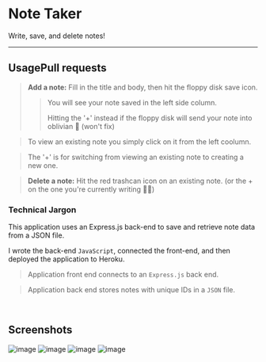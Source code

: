 #  Note Taker 

Write, save, and delete notes! 

---
## UsagePull requests
><b>Add a note:</b> Fill in the title and body, then hit the floppy disk save icon.
>> You will see your note saved in the left side column.
>> 
>> Hitting the '+' instead if the floppy disk will send your note into oblivian 🧙‍ (won't fix)

> To view an existing note you simply click on it from the left coolumn.

> The '+' is for switching from viewing an existing note to creating a new one.

><b>Delete a note:</b> Hit the red trashcan icon on an existing note. (or the + on the one you're currently writing 🤦‍♂️)  

### Technical Jargon

This application uses an Express.js back-end to save and retrieve note data from a JSON file.

I wrote the back-end `JavaScript`, connected the front-end, and then deployed the application to Heroku.

> Application front end connects to an `Express.js` back end.

> Application back end stores notes with unique IDs in a `JSON` file.


<br>


## Screenshots

![image](https://user-images.githubusercontent.com/122582015/235819440-d696d4eb-8f10-45f2-bbb3-6a2ee4baf18b.png)
![image](https://user-images.githubusercontent.com/122582015/235819462-a33cfeb8-d86a-42c6-9a2c-967fb5760c1c.png)
![image](https://user-images.githubusercontent.com/122582015/235819503-668cd54b-a378-4feb-975e-48cdcd2bdd67.png)
![image](https://user-images.githubusercontent.com/122582015/235819523-d8a87c7a-94e7-4b8c-8227-b0b7fa2e878d.png)


